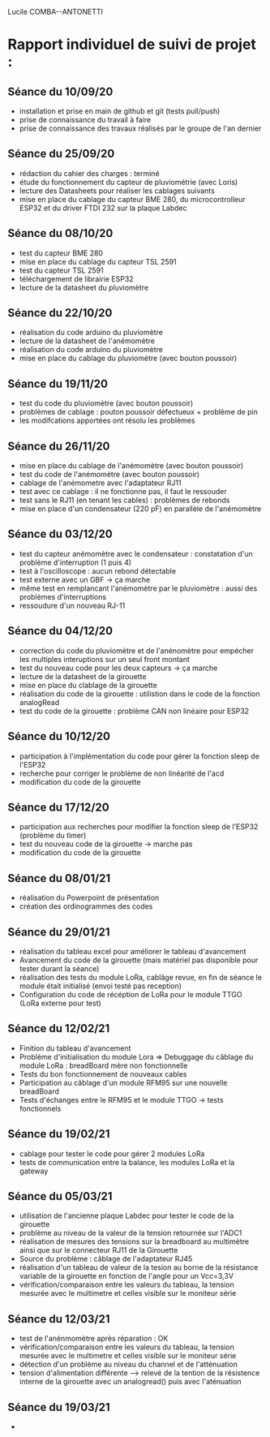 Lucile COMBA--ANTONETTI 

Rapport individuel de suivi de projet :
==
Séance du 10/09/20  
- 
- installation et prise en main de github et git (tests pull/push)  
- prise de connaissance du travail à faire  
- prise de connaissance des travaux réalisés par le groupe de l'an dernier 

Séance du 25/09/20  
- 
- rédaction du cahier des charges : terminé
- étude du fonctionnement du capteur de pluviométrie (avec Loris)
- lecture des Datasheets pour réaliser les cablages suivants
- mise en place du cablage du capteur BME 280, du microcontrolleur ESP32 et du driver FTDI 232 sur la plaque Labdec  

Séance du 08/10/20  
- 
- test du capteur BME 280  
- mise en place du cablage du capteur TSL 2591  
- test du capteur TSL 2591  
- téléchargement de librairie ESP32  
- lecture de la datasheet du pluviomètre  

Séance du 22/10/20  
- 
- réalisation du code arduino du pluviomètre  
- lecture de la datasheet de l'anémomètre   
- réalisation du code arduino du pluviomètre 
- mise en place du cablage du pluviomètre (avec bouton poussoir)  

Séance du 19/11/20  
-    
- test du code du pluviomètre (avec bouton poussoir)  
- problèmes de cablage : pouton poussoir défectueux + problème de pin 
- les modifcations apportées ont résolu les problèmes

Séance du 26/11/20  
- 
- mise en place du cablage de l'anémomètre (avec bouton poussoir)  
- test du code de l'anémomètre (avec bouton poussoir)
- cablage de l'anémometre avec l'adaptateur RJ11
- test avec ce cablage : il ne fonctionne pas, il faut le ressouder
- test sans le RJ11 (en tenant les cables) : problèmes de rebonds
- mise en place d'un condensateur (220 pF) en parallèle de l'anémomètre  

Séance du 03/12/20  
- 
- test du capteur anémomètre avec le condensateur : constatation d'un problème d'interruption (1 puis 4)  
- test à l'oscilloscope : aucun rebond détectable  
- test externe avec un GBF -> ça marche
- même test en remplancant l'anémomètre par le pluviomètre : aussi des problèmes d'interruptions  
- ressoudure d'un nouveau RJ-11 


Séance du 04/12/20  
- 
- correction du code du pluviomètre et de l'anénomètre pour empécher les multiples interuptions sur un seul front montant  
- test du nouveau code pour les deux capteurs -> ça marche  
- lecture de la datasheet de la girouette  
- mise en place du clablage de la girouette  
- réalisation du code de la girouette : utilistion dans le code de la fonction analogRead 
- test du code de la girouette : problème CAN non linéaire pour ESP32   

Séance du 10/12/20  
- 
- participation à l'implémentation du code pour gérer la fonction sleep de l'ESP32
- recherche pour corriger le problème de non linéarité de l'acd  
- modification du code de la girouette  

Séance du 17/12/20  
- 
- participation aux recherches pour modifier la fonction sleep de l'ESP32 (problème du timer)  
- test du nouveau code de la girouette -> marche pas  
- modification du code de la girouette  

Séance du 08/01/21  
- 
- réalisation du Powerpoint de présentation  
- création des ordinogrammes des codes   

Séance du 29/01/21
-
- réalisation du tableau excel pour améliorer le tableau d'avancement  
- Avancement du code de la girouette (mais matériel pas disponible pour tester durant la séance)  
- réalisation des tests du module LoRa, cablâge revue, en fin de séance le module était initialisé (envoi testé pas reception)  
- Configuration du code de récéption de LoRa pour le module TTGO (LoRa externe pour test)  

Séance du 12/02/21
-
- Finition du tableau d'avancement  
- Problème d'initialisation du module Lora => Debuggage du câblage du module LoRa : breadBoard mère non fonctionnelle  
- Tests du bon fonctionnement de nouveaux cables 
- Participation au câblage d'un module RFM95 sur une nouvelle breadBoard
- Tests d'échanges entre le RFM95 et le module TTGO -> tests fonctionnels  

Séance du 19/02/21
-
- cablage pour tester le code pour gérer 2 modules LoRa
- tests de communication entre la balance, les modules LoRa et la gateway

Séance du 05/03/21
-
- utilisation de l'ancienne plaque Labdec pour tester le code de la girouette  
- problème au niveau de la valeur de la tension retournée sur l'ADC1
- réalisation de mesures des tensions sur la breadboard au multimètre ainsi que sur le connecteur RJ11 de la Girouette  
- Source du problème : câblage de l'adaptateur RJ45  
- réalisation d'un tableau de valeur de la tesion au borne de la résistance variable de la girouette en fonction de l'angle pour un Vcc=3,3V
- vérification/comparaison entre les valeurs du tableau, la tension mesurée avec le multimetre et celles visible sur le moniteur série  

Séance du 12/03/21
-
- test de l'anénmomètre après réparation : OK  
- vérification/comparaison entre les valeurs du tableau, la tension mesurée avec le multimetre et celles visible sur le moniteur série  
- détection d'un problème au niveau du channel et de l'atténuation  
- tension d'alimentation différente --> relevé de la tention de la résistence interne de la girouette avec un analogread() puis avec l'aténuation  

Séance du 19/03/21
-
-


